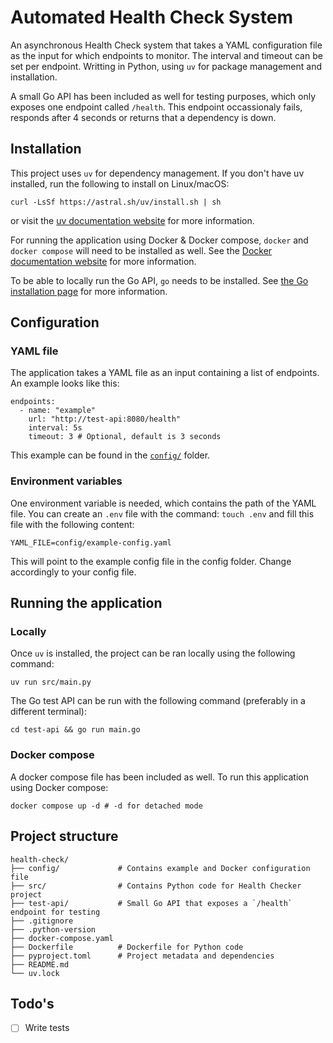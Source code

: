 # Automated Health Check System

An asynchronous Health Check system that takes a YAML configuration file as the input for which endpoints to monitor. The interval and timeout can be set per endpoint. Writting in Python, using `uv` for package management and installation.

A small Go API has been included as well for testing purposes, which only exposes one endpoint called `/health`. This endpoint occassionaly fails, responds after 4 seconds or returns that a dependency is down.

## Installation

This project uses `uv` for dependency management. If you don't have uv installed, run the following to install on Linux/macOS:

```[bash]
curl -LsSf https://astral.sh/uv/install.sh | sh
```

or visit the [uv documentation website](https://docs.astral.sh/uv/getting-started/installation/) for more information.

For running the application using Docker & Docker compose, `docker` and `docker compose` will need to be installed as well. See the [Docker documentation website](https://docs.docker.com/engine/install/) for more information.

To be able to locally run the Go API, `go` needs to be installed. See [the Go installation page](https://go.dev/doc/install) for more information.

## Configuration

### YAML file

The application takes a YAML file as an input containing a list of endpoints. An example looks like this:

```[yaml]
endpoints:
  - name: "example"
    url: "http://test-api:8080/health"
    interval: 5s
    timeout: 3 # Optional, default is 3 seconds
```

This example can be found in the [`config/`](/config/) folder.

### Environment variables

One environment variable is needed, which contains the path of the YAML file. You can create an `.env` file with the command: `touch .env` and fill this file with the following content:

```[bash]
YAML_FILE=config/example-config.yaml
```

This will point to the example config file in the config folder. Change accordingly to your config file.

## Running the application

### Locally

Once `uv` is installed, the project can be ran locally using the following command:

```[bash]
uv run src/main.py
```

The Go test API can be run with the following command (preferably in a different terminal):

```[bash]
cd test-api && go run main.go
```

### Docker compose

A docker compose file has been included as well. To run this application using Docker compose:

```[bash]
docker compose up -d # -d for detached mode
```

## Project structure

```
health-check/
├── config/             # Contains example and Docker configuration file
├── src/                # Contains Python code for Health Checker project
├── test-api/           # Small Go API that exposes a `/health` endpoint for testing
├── .gitignore
├── .python-version
├── docker-compose.yaml
├── Dockerfile          # Dockerfile for Python code
├── pyproject.toml      # Project metadata and dependencies
├── README.md
└── uv.lock
```

## Todo's

- [ ] Write tests
